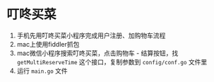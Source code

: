 # 叮咚买菜

1. 手机先用叮咚买菜小程序完成用户注册、加购物车流程
2. mac上使用fiddler抓包
3. mac微信小程序搜索叮咚买菜，点击购物车 - 结算按钮，找 `getMultiReserveTime` 这个接口，复制参数到 `config/conf.go` 文件里
4. 运行 `main.go` 文件
